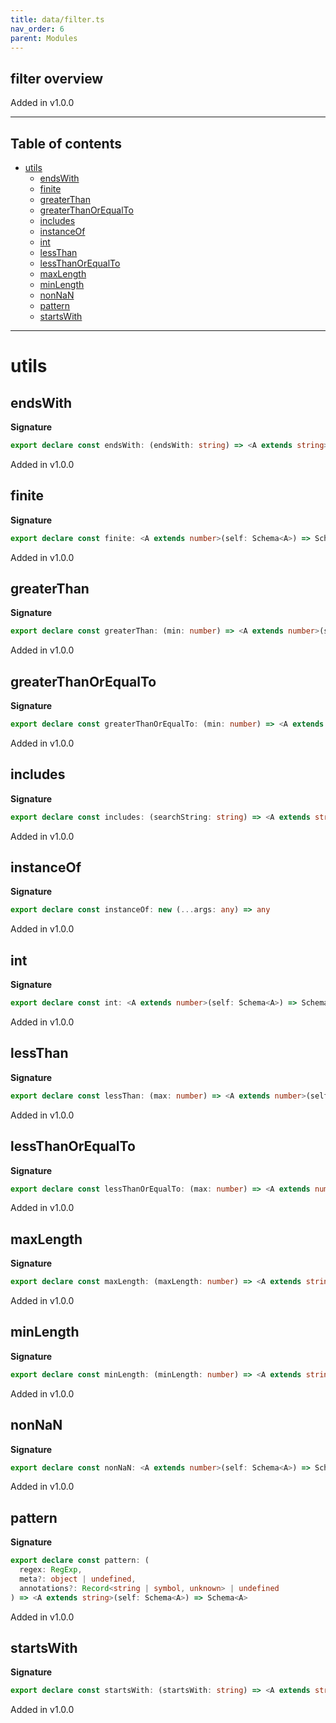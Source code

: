 ```yaml
---
title: data/filter.ts
nav_order: 6
parent: Modules
---
```


## filter overview

Added in v1.0.0

---

<h2 class="text-delta">Table of contents</h2>

- [utils](#utils)
  - [endsWith](#endswith)
  - [finite](#finite)
  - [greaterThan](#greaterthan)
  - [greaterThanOrEqualTo](#greaterthanorequalto)
  - [includes](#includes)
  - [instanceOf](#instanceof)
  - [int](#int)
  - [lessThan](#lessthan)
  - [lessThanOrEqualTo](#lessthanorequalto)
  - [maxLength](#maxlength)
  - [minLength](#minlength)
  - [nonNaN](#nonnan)
  - [pattern](#pattern)
  - [startsWith](#startswith)

---

# utils

## endsWith

**Signature**

```ts
export declare const endsWith: (endsWith: string) => <A extends string>(self: Schema<A>) => Schema<A>
```

Added in v1.0.0

## finite

**Signature**

```ts
export declare const finite: <A extends number>(self: Schema<A>) => Schema<A>
```

Added in v1.0.0

## greaterThan

**Signature**

```ts
export declare const greaterThan: (min: number) => <A extends number>(self: Schema<A>) => Schema<A>
```

Added in v1.0.0

## greaterThanOrEqualTo

**Signature**

```ts
export declare const greaterThanOrEqualTo: (min: number) => <A extends number>(self: Schema<A>) => Schema<A>
```

Added in v1.0.0

## includes

**Signature**

```ts
export declare const includes: (searchString: string) => <A extends string>(self: Schema<A>) => Schema<A>
```

Added in v1.0.0

## instanceOf

**Signature**

```ts
export declare const instanceOf: new (...args: any) => any
```

Added in v1.0.0

## int

**Signature**

```ts
export declare const int: <A extends number>(self: Schema<A>) => Schema<A>
```

Added in v1.0.0

## lessThan

**Signature**

```ts
export declare const lessThan: (max: number) => <A extends number>(self: Schema<A>) => Schema<A>
```

Added in v1.0.0

## lessThanOrEqualTo

**Signature**

```ts
export declare const lessThanOrEqualTo: (max: number) => <A extends number>(self: Schema<A>) => Schema<A>
```

Added in v1.0.0

## maxLength

**Signature**

```ts
export declare const maxLength: (maxLength: number) => <A extends string>(self: Schema<A>) => Schema<A>
```

Added in v1.0.0

## minLength

**Signature**

```ts
export declare const minLength: (minLength: number) => <A extends string>(self: Schema<A>) => Schema<A>
```

Added in v1.0.0

## nonNaN

**Signature**

```ts
export declare const nonNaN: <A extends number>(self: Schema<A>) => Schema<A>
```

Added in v1.0.0

## pattern

**Signature**

```ts
export declare const pattern: (
  regex: RegExp,
  meta?: object | undefined,
  annotations?: Record<string | symbol, unknown> | undefined
) => <A extends string>(self: Schema<A>) => Schema<A>
```

Added in v1.0.0

## startsWith

**Signature**

```ts
export declare const startsWith: (startsWith: string) => <A extends string>(self: Schema<A>) => Schema<A>
```

Added in v1.0.0
